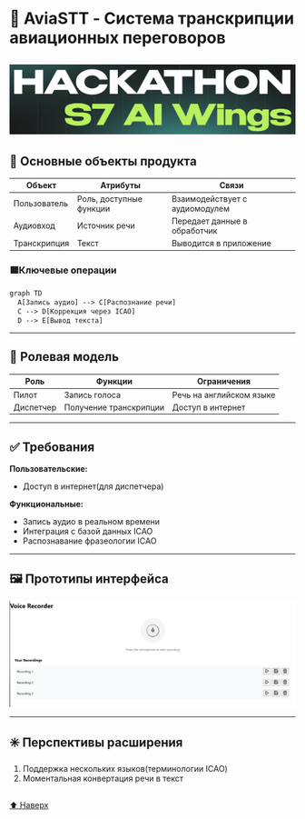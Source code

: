 # 🛫 AviaSTT - Система транскрипции авиационных переговоров

![](https://github.com/filimonq/AviaSTT/blob/70fb69346c624c728327571f0f7fe9c03ef2f7c1/Desc/img.png)
---

## 🧩 Основные объекты продукта


| Объект           | Атрибуты                     | Связи                          |
|------------------|------------------------------|--------------------------------|
| Пользователь     | Роль, доступные функции  | Взаимодействует с аудиомодулем |
| Аудиовход        | Источник речи                     | Передает данные в обработчик   |
| Транскрипция     | Текст |   Выводится в приложение   |

### 🟩**Ключевые операции**
```mermaid
graph TD
  A[Запись аудио] --> C[Распознание речи]
  C --> D[Коррекция через ICAO]
  D --> E[Вывод текста]
```

---

## 📗 Ролевая модель

| Роль      | Функции                | Ограничения      |
| --------- | ---------------------- | ---------------- |
| Пилот     | Запись голоса          | Речь на английском языке                |
| Диспетчер | Получение транскрипции | Доступ в интернет |

---

## ✅ Требования

**Пользовательские:**
- Доступ в интернет(для диспетчера)

**Функциональные:**
- Запись аудио в реальном времени
- Интеграция с базой данных ICAO
- Распознавание фразеологии ICAO

---

## 🖼️ Прототипы интерфейса

![](https://github.com/filimonq/AviaSTT/blob/a357d20e3ee0b2345694c1c5e2bfb6674386cdac/Desc/pilot-ui.png)

---

## ✳️ Перспективы расширения

1. Поддержка нескольких языков(терминологии ICAO)
2. Моментальная конвертация речи в текст
##  
##

[⬆ Наверх](#-aviaSTT---система-транскрипции-авиационных-переговоров)

